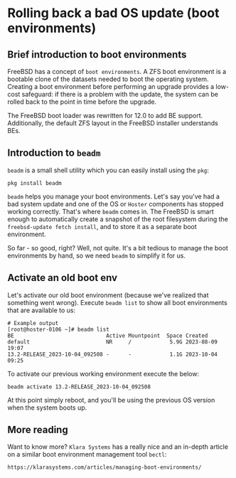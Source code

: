 # Rolling back a bad OS update (boot environments)

## Brief introduction to boot environments

FreeBSD has a concept of `boot environments`.
A ZFS boot environment is a bootable clone of the datasets needed to boot the operating system.
Creating a boot environment before performing an upgrade provides a low-cost safeguard: if there is a problem with the update, the system can be rolled back to the point in time before the upgrade.

The FreeBSD boot loader was rewritten for 12.0 to add BE support. Additionally, the default ZFS layout in the FreeBSD installer understands BEs.

## Introduction to `beadm`

`beadm` is a small shell utility which you can easily install using the `pkg`:

```shell
pkg install beadm
```

`beadm` helps you manage your boot environments. Let's say you've had a bad system update and one of the OS or `Hoster` components has stopped working correctly.
That's where `beadm` comes in.
The FreeBSD is smart enough to automatically create a snapshot of the root filesystem during the `freebsd-update fetch install`, and to store it as a separate boot environment.

So far - so good, right? Well, not quite. It's a bit tedious to manage the boot environments by hand, so we need `beadm` to simplify it for us.

## Activate an old boot env

Let's activate our old boot environment (because we've realized that something went wrong).
Execute `beadm list` to show all boot environments that are available to us:

```log
# Example output
[root@hoster-0106 ~]# beadm list
BE                             Active Mountpoint  Space Created
default                        NR     /            5.9G 2023-08-09 19:07
13.2-RELEASE_2023-10-04_092508 -      -            1.1G 2023-10-04 09:25
```

To activate our previous working environment execute the below:

```shell
beadm activate 13.2-RELEASE_2023-10-04_092508
```

At this point simply reboot, and you'll be using the previous OS version when the system boots up.

## More reading

Want to know more? `Klara Systems` has a really nice and an in-depth article on a similar boot environment management tool `bectl`:

```text
https://klarasystems.com/articles/managing-boot-environments/
```
